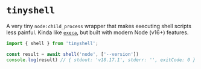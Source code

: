 # `tinyshell`

A very tiny `node:child_process` wrapper that makes executing shell scripts less painful. Kinda like [`execa`](https://github.com/sindresorhus/execa), but built with modern Node (v16+) features.

```js
import { shell } from 'tinyshell';

const result = await shell('node', ['--version'])
console.log(result) // { stdout: 'v18.17.1', stderr: '', exitCode: 0 }
```
